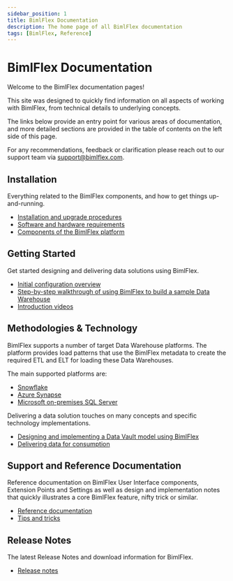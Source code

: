 ```yaml
---
sidebar_position: 1
title: BimlFlex Documentation
description: The home page of all BimlFlex documentation
tags: [BimlFlex, Reference]
---
```


# BimlFlex Documentation

Welcome to the BimlFlex documentation pages!

This site was designed to quickly find information on all aspects of working with BimlFlex, from technical details to underlying concepts.

The links below provide an entry point for various areas of documentation, and more detailed sections are provided in the table of contents on the left side of this page.

For any recommendations, feedback or clarification please reach out to our support team via [support@bimlflex.com](mailto:support@bimlflex.com).

## Installation

Everything related to the BimlFlex components, and how to get things up-and-running.

* [Installation and upgrade procedures](bimlflex-setup-installing-bimlflex)
* [Software and hardware requirements](bimlflex-setup-software-and-hardware-requirements)
* [Components of the BimlFlex platform](bimlflex-components-overview)

## Getting Started

Get started designing and delivering data solutions using BimlFlex.

* [Initial configuration overview](bimlflex-getting-started-initial-configuration)
* [Step-by-step walkthrough of using BimlFlex to build a sample Data Warehouse](bimlflex-getting-started-first-project-walkthrough)
* [Introduction videos](bimlflex-getting-started-intro-videos)

## Methodologies & Technology

BimlFlex supports a number of target Data Warehouse platforms. The platform provides load patterns that use the BimlFlex metadata to create the required ETL and ELT for loading these Data Warehouses.

The main supported platforms are:

* [Snowflake](bimlflex-snowflake-index)
* [Azure Synapse](bimlflex-synapse-implementation)
* [Microsoft on-premises SQL Server](ssis-on-prem-sql-server)

Delivering a data solution touches on many concepts and specific technology implementations.

* [Designing and implementing a Data Vault model using BimlFlex](bimlflex-data-vault-index)
* [Delivering data for consumption](bimlflex-data-delivery-index)

## Support and Reference Documentation

Reference documentation on BimlFlex User Interface components, Extension Points and Settings as well as design and implementation notes that quickly illustrates a core BimlFlex feature, nifty trick or similar.

* [Reference documentation](bimlflex-reference-documentation-index)
* [Tips and tricks](bimlflex-tips-and-tricks-overview)

## Release Notes

The latest Release Notes and download information for BimlFlex.

* [Release notes](bimlflex-release-notes-overview)

